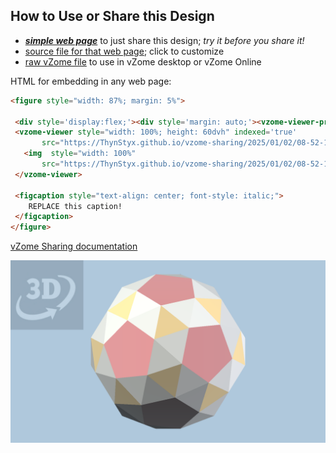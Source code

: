 
## How to Use or Share this Design

 - [***simple web page***](<https://ThynStyx.github.io/vzome-sharing/2025/01/02/08-52-18-Snub-dodec-dextro-jk/>) to just share this design; *try it before you share it!*
 - [source file for that web page](<https://github.com/ThynStyx/vzome-sharing/edit/main/2025/01/02/08-52-18-Snub-dodec-dextro-jk/index.md>); click to customize
 - [raw vZome file](<https://raw.githubusercontent.com/ThynStyx/vzome-sharing/main/2025/01/02/08-52-18-Snub-dodec-dextro-jk/Snub-dodec-dextro-jk.vZome>) to use in vZome desktop or vZome Online
 
 HTML for embedding in any web page:
 ```html
<figure style="width: 87%; margin: 5%">
  
  <div style='display:flex;'><div style='margin: auto;'><vzome-viewer-previous label='prev step'></vzome-viewer-previous><vzome-viewer-next label='next step'></vzome-viewer-next></div></div>
  <vzome-viewer style="width: 100%; height: 60dvh" indexed='true'
        src="https://ThynStyx.github.io/vzome-sharing/2025/01/02/08-52-18-Snub-dodec-dextro-jk/Snub-dodec-dextro-jk.vZome" >
    <img  style="width: 100%"
        src="https://ThynStyx.github.io/vzome-sharing/2025/01/02/08-52-18-Snub-dodec-dextro-jk/Snub-dodec-dextro-jk.png" >
  </vzome-viewer>

  <figcaption style="text-align: center; font-style: italic;">
     REPLACE this caption!
  </figcaption>
</figure>

 ```

[vZome Sharing documentation](https://vzome.github.io/vzome/sharing.html#how-it-works)

![Image](<Snub-dodec-dextro-jk.png>)

